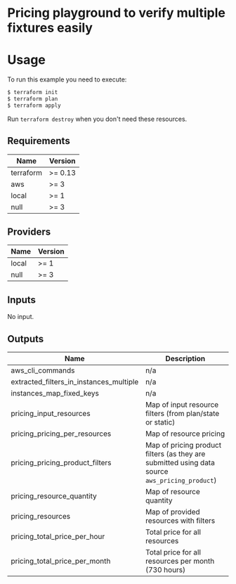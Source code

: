 # Pricing playground to verify multiple fixtures easily

# Usage

To run this example you need to execute:

```bash
$ terraform init
$ terraform plan
$ terraform apply
```

Run `terraform destroy` when you don't need these resources.

<!-- BEGINNING OF PRE-COMMIT-TERRAFORM DOCS HOOK -->
## Requirements

| Name | Version |
|------|---------|
| terraform | >= 0.13 |
| aws | >= 3 |
| local | >= 1 |
| null | >= 3 |

## Providers

| Name | Version |
|------|---------|
| local | >= 1 |
| null | >= 3 |

## Inputs

No input.

## Outputs

| Name | Description |
|------|-------------|
| aws\_cli\_commands | n/a |
| extracted\_filters\_in\_instances\_multiple | n/a |
| instances\_map\_fixed\_keys | n/a |
| pricing\_input\_resources | Map of input resource filters (from plan/state or static) |
| pricing\_pricing\_per\_resources | Map of resource pricing |
| pricing\_pricing\_product\_filters | Map of pricing product filters (as they are submitted using data source `aws_pricing_product`) |
| pricing\_resource\_quantity | Map of resource quantity |
| pricing\_resources | Map of provided resources with filters |
| pricing\_total\_price\_per\_hour | Total price for all resources |
| pricing\_total\_price\_per\_month | Total price for all resources per month (730 hours) |

<!-- END OF PRE-COMMIT-TERRAFORM DOCS HOOK -->
